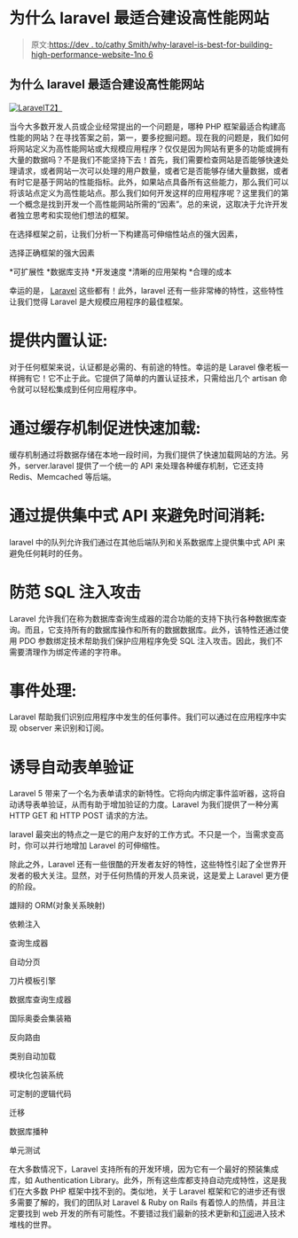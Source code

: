 # 为什么 laravel 最适合建设高性能网站

> 原文:[https://dev . to/cathy Smith/why-laravel-is-best-for-building-high-performance-website-1no 6](https://dev.to/cathysmith/why-laravel-is-best-for-building-high-performance-website-1no6)

## [](#why-laravel-is-best-for-building-high-performance-website)为什么 laravel 最适合建设高性能网站

[![Laravel](../Images/bde5c03bf18c0000300aae8c9807e3aa.png)T2】](https://res.cloudinary.com/practicaldev/image/fetch/s--h3gLit9k--/c_limit%2Cf_auto%2Cfl_progressive%2Cq_auto%2Cw_880/http://www.agiratech.com/wp-content/uploads/2018/09/laravel.png)

当今大多数开发人员或企业经常提出的一个问题是，哪种 PHP 框架最适合构建高性能的网站？在寻找答案之前，第一，要多挖掘问题。现在我的问题是，我们如何将网站定义为高性能网站或大规模应用程序？仅仅是因为网站有更多的功能或拥有大量的数据吗？不是我们不能坚持下去！首先，我们需要检查网站是否能够快速处理请求，或者网站一次可以处理的用户数量，或者它是否能够存储大量数据，或者有时它是基于网站的性能指标。此外，如果站点具备所有这些能力，那么我们可以将该站点定义为高性能站点。那么我们如何开发这样的应用程序呢？这里我们的第一个概念是找到开发一个高性能网站所需的“因素”。总的来说，这取决于允许开发者独立思考和实现他们想法的框架。

在选择框架之前，让我们分析一下构建高可伸缩性站点的强大因素，

选择正确框架的强大因素

*可扩展性
*数据库支持
*开发速度
*清晰的应用架构
*合理的成本

幸运的是， [Laravel](http://www.agiratech.com/laravel-development/) 这些都有！此外，laravel 还有一些非常棒的特性，这些特性让我们觉得 Laravel 是大规模应用程序的最佳框架。

# [](#provides-inbuilt-authentication)提供内置认证:

对于任何框架来说，认证都是必需的、有前途的特性。幸运的是 Laravel 像老板一样拥有它！它不止于此。它提供了简单的内置认证技术，只需给出几个 artisan 命令就可以轻松集成到任何应用程序中。

# [](#promotes-fast-loading-by-caching-mechanism)通过缓存机制促进快速加载:

缓存机制通过将数据存储在本地一段时间，为我们提供了快速加载网站的方法。另外，server.laravel 提供了一个统一的 API 来处理各种缓存机制，它还支持 Redis、Memcached 等后端。

# [](#avoids-time-consumption-by-offering-centralized-api)通过提供集中式 API 来避免时间消耗:

laravel 中的队列允许我们通过在其他后端队列和关系数据库上提供集中式 API 来避免任何耗时的任务。

# [](#protects-from-sql-injection-attacks)防范 SQL 注入攻击

Laravel 允许我们在称为数据库查询生成器的混合功能的支持下执行各种数据库查询。而且，它支持所有的数据库操作和所有的数据数据库。此外，该特性还通过使用 PDO 参数绑定技术帮助我们保护应用程序免受 SQL 注入攻击。因此，我们不需要清理作为绑定传递的字符串。

# [](#events-handling)事件处理:

Laravel 帮助我们识别应用程序中发生的任何事件。我们可以通过在应用程序中实现 observer 来识别和订阅。

# [](#inducing-automatic-form-validation)诱导自动表单验证

Laravel 5 带来了一个名为表单请求的新特性。它将向内绑定事件监听器，这将自动诱导表单验证，从而有助于增加验证的力度。Laravel 为我们提供了一种分离 HTTP GET 和 HTTP POST 请求的方法。

laravel 最突出的特点之一是它的用户友好的工作方式。不只是一个，当需求变高时，你可以并行地增加 Laravel 的可伸缩性。

除此之外，Laravel 还有一些很酷的开发者友好的特性，这些特性引起了全世界开发者的极大关注。显然，对于任何热情的开发人员来说，这是爱上 Laravel 更方便的阶段。

雄辩的 ORM(对象关系映射)

依赖注入

查询生成器

自动分页

刀片模板引擎

数据库查询生成器

国际奥委会集装箱

反向路由

类别自动加载

模块化包装系统

可定制的逻辑代码

迁移

数据库播种

单元测试

在大多数情况下，Laravel 支持所有的开发环境，因为它有一个最好的预装集成库，如 Authentication Library。此外，所有这些库都支持自动完成特性，这是我们在大多数 PHP 框架中找不到的。类似地，关于 Laravel 框架和它的进步还有很多需要了解的，我们的团队对 Laravel & Ruby on Rails 有着惊人的热情，并且注定要找到 web 开发的所有可能性。不要错过我们最新的技术更新和[订阅](http://www.agiratech.com/contact-us/)进入技术堆栈的世界。